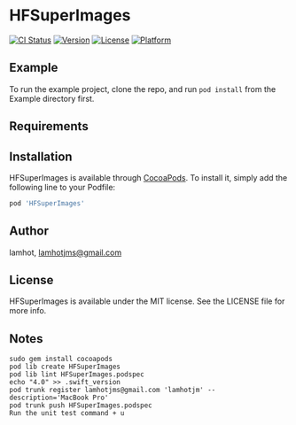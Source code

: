 # HFSuperImages

[![CI Status](https://img.shields.io/travis/lamhot/HFSuperImages.svg?style=flat)](https://travis-ci.org/lamhot/HFSuperImages)
[![Version](https://img.shields.io/cocoapods/v/HFSuperImages.svg?style=flat)](https://cocoapods.org/pods/HFSuperImages)
[![License](https://img.shields.io/cocoapods/l/HFSuperImages.svg?style=flat)](https://cocoapods.org/pods/HFSuperImages)
[![Platform](https://img.shields.io/cocoapods/p/HFSuperImages.svg?style=flat)](https://cocoapods.org/pods/HFSuperImages)

## Example

To run the example project, clone the repo, and run `pod install` from the Example directory first.

## Requirements

## Installation

HFSuperImages is available through [CocoaPods](https://cocoapods.org). To install
it, simply add the following line to your Podfile:

```ruby
pod 'HFSuperImages'
```

## Author

lamhot, lamhotjms@gmail.com

## License

HFSuperImages is available under the MIT license. See the LICENSE file for more info.

## Notes
```
sudo gem install cocoapods
pod lib create HFSuperImages
pod lib lint HFSuperImages.podspec
echo "4.0" >> .swift_version
pod trunk register lamhotjms@gmail.com 'lamhotjm' --description='MacBook Pro'
pod trunk push HFSuperImages.podspec
Run the unit test command + u
```
